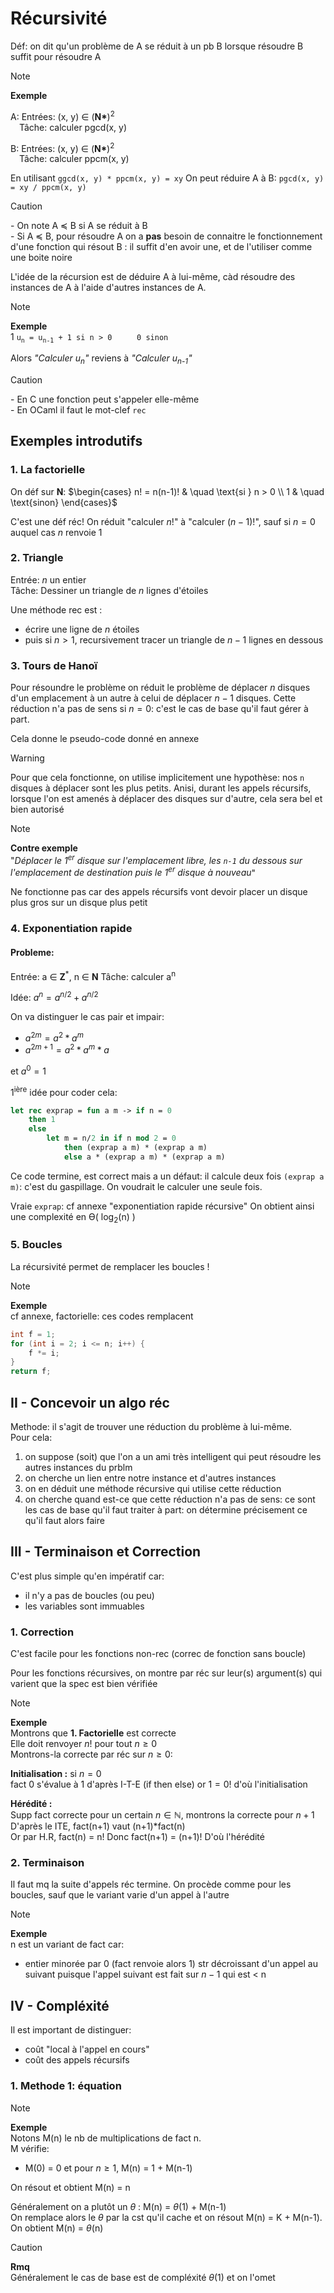 # Récursivité

Déf: on dit qu'un problème de A se réduit à un pb B lorsque résoudre B suffit pour résoudre A

> [!NOTE]
> **Exemple**<br>
>
> A: Entrées: (x, y) ∈ (**N\***)<sup>2</sup><br>
> $\hspace{8pt}$ Tâche: calculer pgcd(x, y)
>
> B: Entrées: (x, y) ∈ (**N\***)<sup>2</sup><br>
> $\hspace{8pt}$ Tâche: calculer ppcm(x, y)
>
> En utilisant `ggcd(x, y) * ppcm(x, y) = xy` On peut réduire A à B: `pgcd(x, y) = xy / ppcm(x, y)`

> [!CAUTION]
> \- On note A ≼ B si A se réduit à B<br>
> \- Si A ≼ B, pour résoudre A on a **pas** besoin de connaitre le fonctionnement d'une fonction qui résout B : il suffit d'en avoir une, et de l'utiliser comme une boite noire

L'idée de la récursion est de déduire A à lui-même, càd résoudre des instances de A à l'aide d'autres instances de A.

> [!NOTE]
> **Exemple**<br>1
> `u`<sub>`n`</sub>` = u`<sub>`n-1`</sub>` + 1 si n > 0` $\hspace{25pt}$ `0 sinon`
>
> Alors *"Calculer u<sub>n</sub>"* reviens à *"Calculer u<sub>n-1</sub>"*

> [!CAUTION]
> \- En C une fonction peut s'appeler elle-même<br>
> \- En OCaml il faut le mot-clef `rec`

## Exemples introdutifs

### 1. La factorielle

On déf sur **N**: $\begin{cases} n! = n(n-1)! & \quad \text{si } n > 0 \\ 1 & \quad \text{sinon} \end{cases}$

C'est une déf réc! On réduit "calculer $n!$" à "calculer $(n-1)!$", sauf si $n = 0$ auquel cas $n$ renvoie $1$

### 2. Triangle

Entrée: $n$ un entier<br>
Tâche: Dessiner un triangle de $n$ lignes d'étoiles

Une méthode rec est :
- écrire une ligne de $n$ étoiles
- puis si $n > 1$, recursivement tracer un triangle de $n-1$ lignes en dessous

### 3. Tours de Hanoï

Pour résoundre le problème on réduit le problème de déplacer $n$ disques d'un emplacement à un autre à celui de déplacer $n-1$ disques. Cette réduction n'a pas de sens si $n = 0$: c'est le cas de base qu'il faut gérer à part.

Cela donne le pseudo-code donné en annexe

> [!WARNING]
> Pour que cela fonctionne, on utilise implicitement une hypothèse: nos `n` disques à déplacer sont les plus petits. Anisi, durant les appels récursifs, lorsque l'on est amenés à déplacer des disques sur d'autre, cela sera bel et bien autorisé

> [!NOTE]
> **Contre exemple**<br>
> "*Déplacer le 1<sup>er</sup> disque sur l'emplacement libre, les `n-1` du dessous sur l'emplacement de destination puis le 1<sup>er</sup> disque à nouveau*"
>
> Ne fonctionne pas car des appels récursifs vont devoir placer un disque plus gros sur un disque plus petit

### 4. Exponentiation rapide

#### Probleme:
Entrée: a ∈ **Z**<sup>*</sup>, n ∈ **N**
Tâche: calculer a<sup>n</sup>

Idée: $a^n = a^{n/2} + a^{n/2}$

On va distinguer le cas pair et impair:
- $a^{2m} = a^2 * a^m$
- $a^{2m+1} = a^2 * a^m * a$

et $a^0 = 1$

1<sup>ière</sup> idée pour coder cela:
```ocaml
let rec exprap = fun a m -> if n = 0
    then 1 
    else
        let m = n/2 in if n mod 2 = 0
            then (exprap a m) * (exprap a m) 
            else a * (exprap a m) * (exprap a m)
```

Ce code termine, est correct mais a un défaut: il calcule deux fois `(exprap a m)`: c'est du gaspillage. On voudrait le calculer une seule fois.

Vraie `exprap`: cf annexe "exponentiation rapide récursive" On obtient ainsi une complexité en Ɵ( log<sub>2</sub>(n) )

### 5. Boucles

La récursivité permet de remplacer les boucles !

> [!NOTE]
> **Exemple**<br>
> cf annexe, factorielle: ces codes remplacent
> ```c
> int f = 1;
> for (int i = 2; i <= n; i++) {
>     f *= i;
> }
> return f;
> ```

## II - Concevoir un algo réc

Methode: il s'agit de trouver une réduction du problème à lui-même. <br>
Pour cela:
1. on suppose (soit) que l'on a un ami très intelligent qui peut résoudre les autres instances du prblm
1. on cherche un lien entre notre instance et d'autres instances 
1. on en déduit une méthode récursive qui utilise cette réduction
1. on cherche quand est-ce que cette réduction n'a pas de sens: ce sont les cas de base qu'il faut traiter à part: on détermine précisement ce qu'il faut alors faire

## III - Terminaison et Correction

C'est plus simple qu'en impératif car:
- il n'y a pas de boucles (ou peu)
- les variables sont immuables

### 1. Correction

C'est facile pour les fonctions non-rec (correc de fonction sans boucle)

Pour les fonctions récursives, on montre par réc sur leur(s) argument(s) qui varient que la spec est bien vérifiée

> [!NOTE]
> **Exemple**<br>
> Montrons que **1. Factorielle** est correcte<br>
> Elle doit renvoyer $n!$ pour tout $n \geq 0$<br>
> Montrons-la correcte par réc sur $n \geq 0$:
>
> **Initialisation :** si $n = 0$<br>
> fact 0 s'évalue à 1 d'après I-T-E (if then else) or $1 = 0!$ d'où l'initialisation
>
> **Hérédité :**<br>
> Supp fact correcte pour un certain $n \in \mathbb{N}$, montrons la correcte pour $n+1$<br>
> D'après le ITE, fact(n+1) vaut (n+1)*fact(n)<br>
> Or par H.R, fact(n) = n! Donc fact(n+1) = (n+1)! D'où l'hérédité

### 2. Terminaison

Il faut mq la suite d'appels réc termine. On procède comme pour les boucles, sauf que le variant varie d'un appel à l'autre

> [!NOTE]
> **Exemple**<br>
> n est un variant de fact car:
> - entier minorée par 0 (fact renvoie alors 1)
> str décroissant d'un appel au suivant puisque l'appel suivant est fait sur $n-1$ qui est < n

## IV - Compléxité

Il est important de distinguer:
- coût "local à l'appel en cours"
- coût des appels récursifs

### 1. Methode 1: équation

> [!NOTE]
> **Exemple**<br>
> Notons M(n) le nb de multiplications de fact n.<br>
> M vérifie:
> - M(0) = 0 et pour $n \geq 1$, M(n) = 1 + M(n-1)
>
> On résout et obtient M(n) = n

Généralement on a plutôt un $\theta$ : M(n) = $\theta$(1) + M(n-1)<br>
On remplace alors le $\theta$ par la cst qu'il cache et on résout M(n) = K + M(n-1). On obtient M(n) = $\theta$(n)

> [!CAUTION]
> **Rmq**<br>
> Généralement le cas de base est de compléxité $\theta$(1) et on l'omet